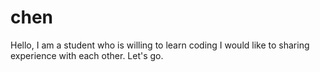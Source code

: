 # chen
Hello, I am a student who is willing to learn coding
I would like to sharing experience with each other.
Let's go.
